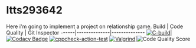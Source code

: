 # ltts293642
Here i'm going to implement a project on relationship game.
Build | Code Quality | Git Inspector
------|--------------|--------------
[![C-build](https://github.com/Akhildodda451/ltts293642/actions/workflows/c-build.yml/badge.svg)](https://github.com/Akhildodda451/ltts293642/actions/workflows/c-build.yml)| [![Codacy Badge](https://app.codacy.com/project/badge/Grade/9d5d5006d8c04e06b4973c5d7a052e85)](https://www.codacy.com/gh/Akhildodda451/ltts293642/dashboard?utm_source=github.com&amp;utm_medium=referral&amp;utm_content=Akhildodda451/ltts293642&amp;utm_campaign=Badge_Grade)       [![cppcheck-action-test](https://github.com/Akhildodda451/ltts293642/actions/workflows/cppcheck.yml/badge.svg)](https://github.com/Akhildodda451/ltts293642/actions/workflows/cppcheck.yml)        [![Valgrind](https://github.com/Akhildodda451/ltts293642/actions/workflows/Valgrind.yml/badge.svg)](https://github.com/Akhildodda451/ltts293642/actions/workflows/Valgrind.yml)|![Code Quality Score](https://www.code-inspector.com/project/21339/score/svg)
